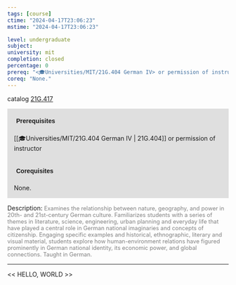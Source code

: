 ```yaml
---
tags: [course]
ctime: "2024-04-17T23:06:23"
mstime: "2024-04-17T23:06:23"

level: undergraduate
subject: 
university: mit
completion: closed
percentage: 0
prereq: "<🎓Universities/MIT/21G.404 German IV> or permission of instructor"
coreq: "None."
---
```


catalog [21G.417](http://student.mit.edu/catalog/m21Ge.html#21G.417)

<span style="display: block; padding: 15px; background-color: rgb(100, 100, 100, 0.2);"><font id="m_prereq2202_0" style="display: block; font-family: Arial, sans-serif; font-weight: bold; padding: 5px">Prerequisites</font><br><span id="prereq2202_0">[[🎓Universities/MIT/21G.404 German IV | 21G.404]] or permission of instructor</span></span>
<span style="display: block; padding: 15px; background-color: rgb(100, 100, 100, 0.2);"><font id="m_coreq2202_0" style="display: block; font-family: Arial, sans-serif; font-weight: bold; padding: 5px">Corequisites</font><br><span id="coreq2202_0">None.</span></span>

<font style="">Description:</font>
<font style="color: grey; font-size: 0.8rem;">Examines the relationship between nature, geography, and power in 20th- and 21st-century German culture. Familiarizes students with a series of themes in literature, science, engineering, urban planning and everyday life that have played a central role in German national imaginaries and concepts of citizenship. Engaging specific examples and historical, ethnographic, literary and visual material, students explore how human-environment relations have figured prominently in German national identity, its economic power, and global connections. Taught in German.</font>



---

<< HELLO, WORLD >>
